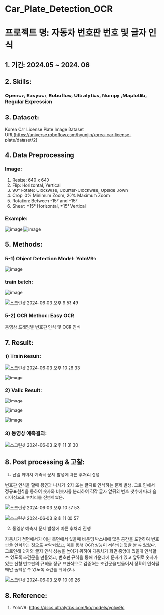 # Car_Plate_Detection_OCR

# 프로젝트 명: 자동차 번호판 번호 및 글자 인식

## 1. 기간: 2024.05 ~ 2024. 06

## 2. Skills: 
### Opencv, Easyocr, Roboflow, Ultralytics, Numpy ,Maplotlib, Regular Expression

## 3. Dataset: 
Korea Car License Plate Image Dataset URL(https://universe.roboflow.com/hyunjin/korea-car-license-plate/dataset/2)

## 4. Data Preprocessing

### Image:
1) Resize: 640 x 640
2) Flip: Horizontal, Vertical
3) 90° Rotate: Clockwise, Counter-Clockwise, Upside Down
4) Crop: 0% Minimum Zoom, 20% Maximum Zoom
5) Rotation: Between -15° and +15°
6) Shear: ±15° Horizontal, ±15° Vertical

### Example:

![image](https://github.com/ssuzzang/Car_Plate_Detection_OCR/assets/97435321/3c120df8-eb11-4aba-beb9-db7e4e484f5f)
![image](https://github.com/ssuzzang/Car_Plate_Detection_OCR/assets/97435321/ace7389c-c5c0-4375-9f26-67031fcc6826)

## 5. Methods:
   ### 5-1) Object Detection Model: YoloV9c
   ![image](https://github.com/ssuzzang/Car_Plate_Detection_OCR/assets/97435321/00ba1601-3c34-42bd-92c9-d0a80e6af7d2)


   ### train batch:
   ![image](https://github.com/ssuzzang/Car_Plate_Detection_OCR/assets/97435321/4c3876ec-b35d-48d1-9712-341b9a634b9e)


   ![스크린샷 2024-06-03 오후 9 53 49](https://github.com/ssuzzang/Car_Plate_Detection_OCR/assets/97435321/62415ef7-fa7b-4bf4-abd7-0492c1ede8c8)

   ### 5-2) OCR Method: Easy OCR
   

동영상 프레임별 번호판 인식 및 OCR 인식

## 7. Result:

### 1) Train Result:

![스크린샷 2024-06-03 오후 10 26 33](https://github.com/ssuzzang/Car_Plate_Detection_OCR/assets/97435321/f9b7088b-95f3-4b5a-9e00-88a1d8c43097)

![image](https://github.com/ssuzzang/Car_Plate_Detection_OCR/assets/97435321/b3713fa0-4262-4d0f-bc40-451fd9058a0f)


### 2) Valid Result:

![image](https://github.com/ssuzzang/Car_Plate_Detection_OCR/assets/97435321/871dce99-f4d0-46c9-8e35-0ec07c6c2604)

![image](https://github.com/ssuzzang/Car_Plate_Detection_OCR/assets/97435321/d0dcbfed-dba7-442e-95b0-a5871ac9fccd)

![image](https://github.com/ssuzzang/Car_Plate_Detection_OCR/assets/97435321/03bf45e9-3523-47a8-826c-790d1cd5586c)



### 3) 동영상 예측결과: 

![스크린샷 2024-06-03 오후 11 31 30](https://github.com/ssuzzang/Car_Plate_Detection_OCR/assets/97435321/9f781ee6-0dfe-4441-8269-c600cf9494bd)


## 8. Post processing & 고찰:

1) 단일 이미지 예측시 문제 발생에 따른 후처리 진행

번호판 인식을 할때 봉인과 나사가 숫자 또는 글자로 인식하는 문제 발생. 
그로 인해서 정규표현식을 통하여 숫자와 비숫자를 분리하여 각각 글자 앞뒤의 번호 갯수에 따라 슬라이싱으로 후처리를 진행하였음.

![스크린샷 2024-06-03 오후 10 57 53](https://github.com/ssuzzang/Car_Plate_Detection_OCR/assets/97435321/924d8f2d-f11a-480f-a614-93222b049c59)

![스크린샷 2024-06-03 오후 11 00 57](https://github.com/ssuzzang/Car_Plate_Detection_OCR/assets/97435321/2e5bac40-633d-421c-b5c7-4448ee7603c2)


2) 동영상 예측시 문제 발생에 따른 후처리 진행

자동차가 정면에서가 아닌 측면에서 있을때 바운딩 박스내에 많은 공간을 포함하여 번호판을 인식하는 것으로 파악되었고, 이를 통해 OCR 성능이 저하되는것을 볼 수 있었다.
그로인해 숫자와 글자 인식 성능을 높이기 위하여 자동차가 화면 중앙에 있을때 인식할 수 있도록 조건문을 만들었고, 번호판 규칙을 통해 가운데에 문자가 있고 앞뒤로 숫자가 있는 신형 번호판의 규칙을 정규 표현식으로 검증하는 조건문을 만들어서
정확히 인식될때만 출력할 수 있도록 조건을 취하였다.

![스크린샷 2024-06-03 오후 10 09 26](https://github.com/ssuzzang/Car_Plate_Detection_OCR/assets/97435321/9964c2d0-7e19-4ed5-89aa-e63b6cedb3cb)



## 8. Reference:
1. YoloV9: https://docs.ultralytics.com/ko/models/yolov9c
